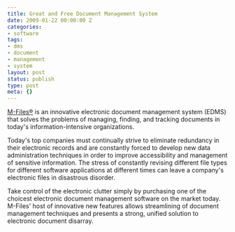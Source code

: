 ```yaml
---
title: Great and Free Document Management System
date: 2009-01-22 00:00:00 Z
categories:
- software
tags:
- dms
- document
- management
- system
layout: post
status: publish
type: post
meta: {}
---
```


[M-Files®](http://www.m-files.com/eng/home.asp) is an innovative electronic document management system (EDMS) that solves the problems of managing, finding, and tracking documents in today's information-intensive organizations.

Today's top companies must continually strive to eliminate redundancy in their electronic records and are constantly forced to develop new data administration techniques in order to improve accessibility and management of sensitive information. The stress of constantly revising different file types for different software applications at different times can leave a company's electronic files in disastrous disorder.

Take control of the electronic clutter simply by purchasing one of the choicest electronic document management software on the market today. M-Files' host of innovative new features allows streamlining of document management techniques and presents a strong, unified solution to electronic document disarray.

